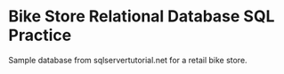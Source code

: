 # Bike Store Relational Database SQL Practice

Sample database from sqlservertutorial.net for a retail bike store.
